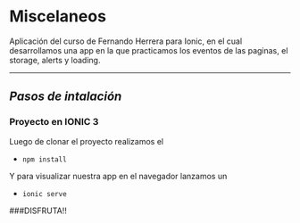 # Miscelaneos

Aplicación del curso de Fernando Herrera para Ionic, en el cual desarrollamos una app en la que practicamos los 
eventos de las paginas, el storage, alerts y loading.

***
## *Pasos de intalación*

### Proyecto  en IONIC 3
Luego de clonar el proyecto realizamos el 

* `npm install`

Y para visualizar nuestra app en el navegador lanzamos un 
* `ionic serve`


###DISFRUTA!!


